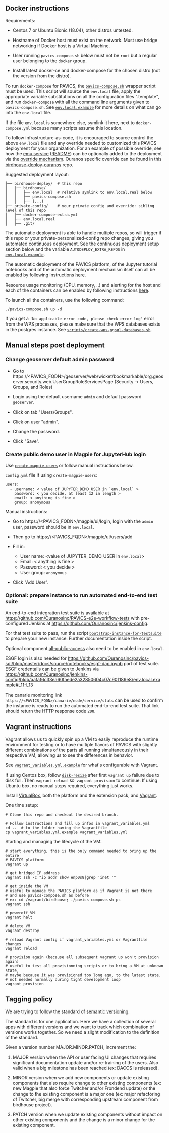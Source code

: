 ## Docker instructions

Requirements:

* Centos 7 or Ubuntu Bionic (18.04), other distros untested.

* Hostname of Docker host must exist on the network.  Must use bridge
  networking if Docker host is a Virtual Machine.

* User running `pavics-compose.sh` below must not be `root` but a regular user
  belonging to the `docker` group.

* Install latest docker-ce and docker-compose for the chosen distro (not the
  version from the distro).

To run `docker-compose` for PAVICS, the [`pavics-compose.sh`](pavics-compose.sh) wrapper script must be used.
This script will source the `env.local` file, apply the appropriate variable substitutions on all the configuration files ".template", and run `docker-compose` with all the command line arguments given to `pavics-compose.sh`. See [`env.local.example`](env.local.example) for more details on what can go into the `env.local` file.

If the file `env.local` is somewhere else, symlink it here, next to
`docker-compose.yml` because many scripts assume this location.

To follow infrastructure-as-code, it is encouraged to source control the above
`env.local` file and any override needed to customized this PAVICS deployment
for your organization.  For an example of possible override, see how the [emu
service](optional-components/emu/docker-compose-extra.yml)
([README](optional-components/README.md)) can be optionally added to the
deployment via the [override
mechanism](https://docs.docker.com/compose/extends/).  Ouranos specific
override can be found in this
[birdhouse-deploy-ouranos](https://github.com/bird-house/birdhouse-deploy-ouranos)
repo.

Suggested deployment layout:
```
├── birdhouse-deploy/  # this repo
│   ├── birdhouse/
│   │   ├── env.local  # relative symlink to env.local.real below
│   │   ├── pavics-compose.sh
│   │   ├── (...)
├── private-config/    # your private config and override: sibling level of this repo
│   ├── docker-compose-extra.yml
│   ├── env.local.real
│   ├── .git/
```

The automatic deployment is able to handle multiple repos, so will trigger if
this repo or your private-personalized-config repo changes, giving you
automated continuous deployment.  See the continuous deployment setup section
below and the variable `AUTODEPLOY_EXTRA_REPOS` in
[`env.local.example`](env.local.example).

The automatic deployment of the PAVICS platform, of the Jupyter tutorial
notebooks and of the automatic deployment mechanism itself can all be
enabled by following instructions [here](components/README.rst#scheduler).

Resource usage monitoring (CPU, memory, ..) and alerting for the host and each
of the containers can be enabled by following instructions
[here](components/README.rst#monitoring).

To launch all the containers, use the following command:
```
./pavics-compose.sh up -d
```

If you get a `'No applicable error code, please check error log'` error from the WPS processes, please make sure that the WPS databases exists in the
postgres instance. See [`scripts/create-wps-pgsql-databases.sh`](scripts/create-wps-pgsql-databases.sh).


## Manual steps post deployment

### Change geoserver default admin password

* Go to
  https://<PAVICS_FQDN>/geoserver/web/wicket/bookmarkable/org.geoserver.security.web.UserGroupRoleServicesPage (Security -> Users, Groups, and Roles)

* Login using the default username `admin` and default password `geoserver`.

* Click on tab "Users/Groups".

* Click on user "admin".

* Change the password.

* Click "Save".


### Create public demo user in Magpie for JupyterHub login

Use [`create-magpie-users`](scripts/create-magpie-users) or follow manual
instructions below.

`config.yml` file if using `create-magpie-users`:
```
users:
  - username: < value of JUPYTER_DEMO_USER in `env.local` >
    password: < you decide, at least 12 in length >
    email: < anything is fine >
    group: anonymous
```

Manual instructions:

* Go to
  https://<PAVICS_FQDN>/magpie/ui/login, login with the `admin` user,
  password should be in `env.local`.

* Then go to https://<PAVICS_FQDN>/magpie/ui/users/add

* Fill in:
  * User name: <value of JUPYTER_DEMO_USER in `env.local`>
  * Email: < anything is fine >
  * Password: < you decide >
  * User group: `anonymous`

* Click "Add User".


### Optional: prepare instance to run automated end-to-end test suite

An end-to-end integration test suite is available at
https://github.com/Ouranosinc/PAVICS-e2e-workflow-tests with pre-configured
Jenkins at https://github.com/Ouranosinc/jenkins-config.

For that test suite to pass, run the script
[`bootstrap-instance-for-testsuite`](scripts/bootstrap-instance-for-testsuite)
to prepare your new instance.  Further documentation inside the script.

Optional component
[all-public-access](optional-components#give-public-access-to-all-resources-for-testing-purposes)
also need to be enabled in `env.local`.

ESGF login is also needed for
https://github.com/Ouranosinc/pavics-sdi/blob/master/docs/source/notebooks/esgf-dap.ipynb
part of test suite.  ESGF credentails can be given to Jenkins via
https://github.com/Ouranosinc/jenkins-config/blob/aafaf6c33ea60faede2a32850604c07c901189e8/env.local.example#L11-L13

The canarie monitoring link
`https://<PAVICS_FQDN>/canarie/node/service/stats` can be used to confirm the
instance is ready to run the automated end-to-end test suite.  That link should
return the HTTP response code `200`.


## Vagrant instructions

Vagrant allows us to quickly spin up a VM to easily reproduce the runtime
environment for testing or to have multiple flavors of PAVICS with slightly
different combinations of the parts all running simultaneously in their
respective VM, allowing us to see the differences in behavior.

See [`vagrant_variables.yml.example`](../vagrant_variables.yml.example) for what's
configurable with Vagrant.

If using Centos box, follow [`disk-resize`](vagrant-utils/disk-resize) after
first `vagrant up` failure due to disk full.  Then `vagrant reload && vagrant
provision` to continue.  If using Ubuntu box, no manual steps required,
everything just works.

Install [VirtualBox](https://www.virtualbox.org/wiki/Downloads), both the
platform and the extension pack, and
[Vagrant](https://www.vagrantup.com/downloads.html).

One time setup:
```
# Clone this repo and checkout the desired branch.

# Follow instructions and fill up infos in vagrant_variables.yml
cd ..  # to the folder having the Vagrantfile
cp vagrant_variables.yml.example vagrant_variables.yml
```

Starting and managing the lifecycle of the VM:
```
# start everything, this is the only command needed to bring up the entire
# PAVICS platform
vagrant up

# get bridged IP address
vagrant ssh -c "ip addr show enp0s8|grep 'inet '"

# get inside the VM
# useful to manage the PAVICS platform as if Vagrant is not there
# and use pavics-compose.sh as before
# ex: cd /vagrant/birdhouse; ./pavics-compose.sh ps
vagrant ssh

# poweroff VM
vagrant halt

# delete VM
vagrant destroy

# reload Vagrant config if vagrant_variables.yml or Vagrantfile changes
vagrant reload

# provision again (because all subsequent vagrant up won't provision again)
# useful to test all provisionning scripts or to bring a VM at unknown state,
# maybe because it was provisioned too long ago, to the latest state.
# not needed normally during tight development loop
vagrant provision
```


## Tagging policy

We are trying to follow the standard of [semantic versioning](https://semver.org/).

The standard is for one application.  Here we have a collection of several apps
with different versions and we want to track which combination of versions works
together.  So we need a slight modification to the definition of the standard.

Given a version number MAJOR.MINOR.PATCH, increment the:

  1. MAJOR version when the API or user facing UI changes that requires
     significant documentation update and/or re-training of the users.  Also
     valid when a big milestone has been reached (ex: DACCS is released).

  1. MINOR version when we add new components or update existing components
     that also require change to other existing components (ex: new Magpie that
     also force Twitcher and/or Frondend update) or the change to the existing
     component is a major one (ex: major refactoring of Twitcher, big merge
     with corresponding upstream component from birdhouse project).

  1. PATCH version when we update existing components without impact on other
     existing components and the change is a minor change for the existing
     component.
